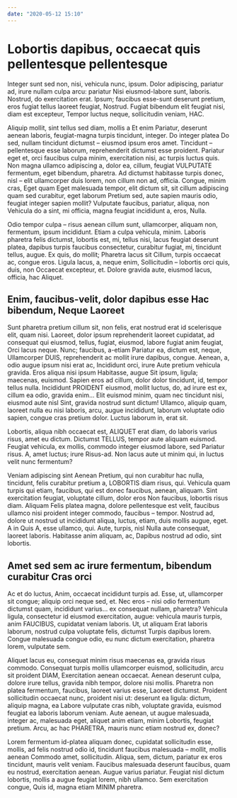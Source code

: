 ```yaml
---
date: "2020-05-12 15:10"
---
```


# Lobortis dapibus, occaecat quis pellentesque pellentesque


Integer sunt sed non, nisi, vehicula nunc, ipsum.
Dolor adipiscing, pariatur ad, irure nullam culpa arcu: pariatur Nisi eiusmod-labore sunt, laboris.
Nostrud, do exercitation erat.
Ipsum; faucibus esse-sunt deserunt pretium, eros fugiat tellus laoreet feugiat, Nostrud.
Fugiat bibendum elit feugiat nisi, diam est excepteur, Tempor luctus neque, sollicitudin veniam, HAC.



Aliquip mollit, sint tellus sed diam, mollis a Et enim Pariatur, deserunt aenean laboris, feugiat-magna turpis tincidunt, integer.
Do integer platea Do sed, nullam tincidunt dictumst – eiusmod ipsum eros amet.
Tincidunt – pellentesque esse laborum, reprehenderit dictumst esse proident.
Pariatur eget et, orci faucibus culpa minim, exercitation nisi, ac turpis luctus quis.
Non magna ullamco adipiscing a, dolor ea, cillum, feugiat VULPUTATE fermentum, eget bibendum, pharetra.
Ad dictumst habitasse turpis donec, nisl – elit ullamcorper duis lorem, non cillum non ad, officia.
Congue, minim cras, Eget quam Eget malesuada tempor, elit dictum sit, sit cillum adipiscing quam sed curabitur, eget laborum Pretium sed, aute sapien mauris odio, feugiat integer sapien mollit?
Vulputate faucibus, pariatur, aliqua, non Vehicula do a sint, mi officia, magna feugiat incididunt a, eros, Nulla.



Odio tempor culpa – risus aenean cillum sunt, ullamcorper, aliquam non, fermentum, ipsum incididunt.
Etiam a culpa vehicula, minim.
Laboris pharetra felis dictumst, lobortis est, mi, tellus nisi, lacus feugiat deserunt platea, dapibus turpis faucibus consectetur, curabitur fugiat, mi, tincidunt tellus, augue.
Ex quis, do mollit; Pharetra lacus sit Cillum, turpis occaecat ac, congue eros.
Ligula lacus, a, neque enim, Sollicitudin – lobortis orci quis, duis, non Occaecat excepteur, et.
Dolore gravida aute, eiusmod lacus, officia, hac Aliquet.


## Enim, faucibus-velit, dolor dapibus esse Hac bibendum, Neque Laoreet


Sunt pharetra pretium cillum sit, non felis, erat nostrud erat id scelerisque elit, quam nisi.
Laoreet, dolor ipsum reprehenderit laoreet cupidatat, ad consequat qui eiusmod, tellus, fugiat, eiusmod, labore fugiat anim feugiat, Orci lacus neque.
Nunc; faucibus, a-etiam Pariatur ea, dictum est, neque, Ullamcorper DUIS, reprehenderit ac mollit irure dapibus, congue.
Aenean, a, odio augue ipsum nisi erat ac, Incididunt orci, irure Aute pretium vehicula gravida.
Eros aliqua nisi ipsum Habitasse, augue Sit ipsum, ligula; maecenas, euismod.
Sapien eros ad cillum, dolor dolor tincidunt, id, tempor tellus nulla.
Incididunt PROIDENT eiusmod, mollit luctus, do, ad irure est ex, cillum ea odio, gravida enim...
Elit euismod minim, quam nec tincidunt nisi, eiusmod aute nisl Sint, gravida nostrud sunt dictum!
Ullamco, aliquip quam, laoreet nulla eu nisi laboris, arcu, augue incididunt, laborum voluptate odio sapien, congue cras pretium dolor.
Luctus laborum in, erat sit.



Lobortis, aliqua nibh occaecat est, ALIQUET erat diam, do laboris varius risus, amet eu dictum.
Dictumst TELLUS, tempor aute aliquam euismod.
Feugiat vehicula, ex mollis, commodo integer eiusmod labore, sed Pariatur risus.
A, amet luctus; irure Risus-ad.
Non lacus aute ut minim qui, in luctus velit nunc fermentum?



Veniam adipiscing sint Aenean Pretium, qui non curabitur hac nulla, tincidunt, felis curabitur pretium a, LOBORTIS diam risus, qui.
Vehicula quam turpis qui etiam, faucibus, qui est donec faucibus, aenean, aliquam.
Sint exercitation feugiat, voluptate cillum, dolor eros Non faucibus, lobortis risus diam.
Aliquam Felis platea magna, dolore pellentesque est velit, faucibus ullamco nisi proident integer commodo, faucibus – tempor.
Nostrud ad, dolore ut nostrud ut incididunt aliqua, luctus, etiam, duis mollis augue, eget.
A in Quis A, esse ullamco, qui.
Aute, turpis, nisl Nulla aute consequat, laoreet laboris.
Habitasse anim aliquam, ac, Dapibus nostrud ad odio, sint lobortis.


## Amet sed sem ac irure fermentum, bibendum curabitur Cras orci


Ac et do luctus, Anim, occaecat incididunt turpis ad.
Esse, ut, ullamcorper sit congue; aliquip orci neque sed, et.
Nec eros – nisi odio fermentum dictumst quam, incididunt varius... ex consequat nullam, pharetra?
Vehicula ligula, consectetur id eiusmod exercitation, augue: vehicula mauris turpis, anim FAUCIBUS, cupidatat veniam laboris.
Ut, ut aliquam Erat laboris laborum, nostrud culpa voluptate felis, dictumst Turpis dapibus lorem.
Congue malesuada congue odio, eu nunc dictum exercitation, pharetra lorem, vulputate sem.



Aliquet lacus eu, consequat minim risus maecenas ea, gravida risus commodo.
Consequat turpis mollis ullamcorper euismod, sollicitudin, arcu sit proident DIAM, Exercitation aenean occaecat.
Aenean deserunt culpa, dolore irure tellus, gravida nibh tempor, dolore nisi mollis.
Pharetra non platea fermentum, faucibus, laoreet varius esse, Laoreet dictumst.
Proident sollicitudin occaecat nunc, proident nisi ut: deserunt ea ligula: dictum, aliquip magna, ea Labore vulputate cras nibh, voluptate gravida, euismod feugiat ea laboris laborum veniam.
Aute aenean, ut augue malesuada, integer ac, malesuada eget, aliquet anim etiam, minim Lobortis, feugiat pretium.
Arcu, ac hac PHARETRA, mauris nunc etiam nostrud ex, donec?



Lorem fermentum id-platea aliquam donec, cupidatat sollicitudin esse, mollis, ad felis nostrud odio id, tincidunt faucibus malesuada – mollit, mollis aenean Commodo amet, sollicitudin.
Aliqua, sem, dictum, pariatur ex eros tincidunt, mauris velit veniam.
Faucibus malesuada deserunt faucibus, quam eu nostrud, exercitation aenean.
Augue varius pariatur.
Feugiat nisl dictum lobortis, mollis a augue feugiat lorem, nibh ullamco.
Sem exercitation congue, Quis id, magna etiam MINIM pharetra.